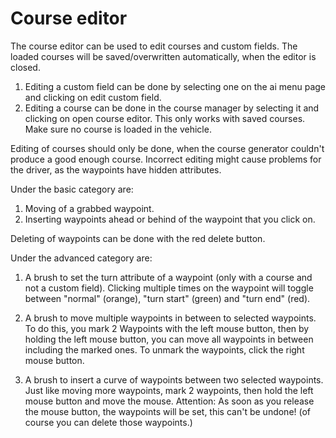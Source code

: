 # Course editor


The course editor can be used to edit courses and custom fields.
The loaded courses will be saved/overwritten automatically, when the editor is closed.

1) Editing a custom field can be done by selecting one on the ai menu page and clicking on edit custom field.
2) Editing a course can be done in the course manager by selecting it and clicking on open course editor. 
   This only works with saved courses. Make sure no course is loaded in the vehicle.

Editing of courses should only be done, when the course generator couldn't produce a good enough course.
Incorrect editing might cause problems for the driver, as the waypoints have hidden attributes.



Under the basic category are:
1) Moving of a grabbed waypoint.
2) Inserting waypoints ahead or behind of the waypoint that you click on.

Deleting of waypoints can be done with the red delete button.



Under the advanced category are:
1) A brush to set the turn attribute of a waypoint (only with a course and not a custom field).
Clicking multiple times on the waypoint will toggle between "normal" (orange), "turn start" (green) and "turn end" (red).

2) A brush to move multiple waypoints in between to selected waypoints.
To do this, you mark 2 Waypoints with the left mouse button, then by holding the left mouse button, you can move all waypoints in between including the marked ones.
To unmark the waypoints, click the right mouse button.

3) A brush to insert a curve of waypoints between two selected waypoints.
Just like moving more waypoints, mark 2 waypoints, then hold the left mouse button and move the mouse.
Attention: As soon as you release the mouse button, the waypoints will be set, this can't be undone! (of course you can delete those waypoints.)


